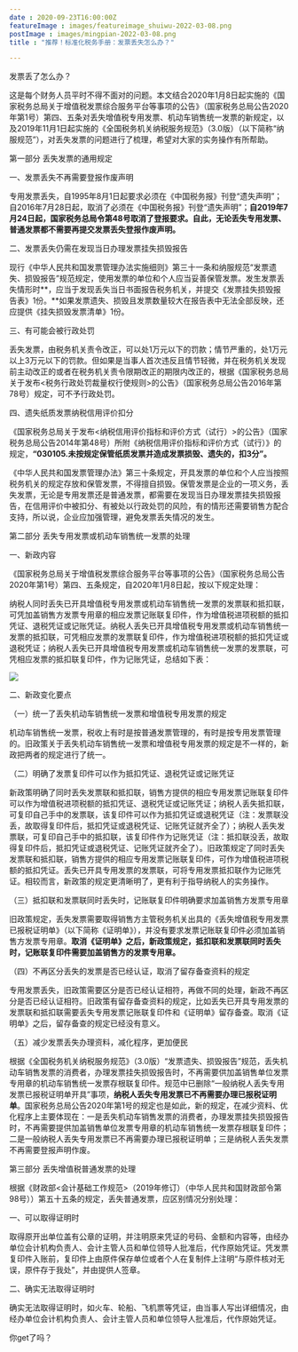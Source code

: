 ```yaml
---
date : 2020-09-23T16:00:00Z
featureImage : images/featureimage_shuiwu-2022-03-08.png
postImage : images/mingpian-2022-03-08.png
title : "推荐！标准化税务手册：发票丢失怎么办？"

---
```

发票丢了怎么办？

这是每个财务人员平时不得不面对的问题。本文结合2020年1月8日起实施的《国家税务总局关于增值税发票综合服务平台等事项的公告》（国家税务总局公告2020年第1号）第四、五条对丢失增值税专用发票、机动车销售统一发票的新规定，以及2019年11月1日起实施的《全国税务机关纳税服务规范》（3.0版）（以下简称“纳服规范”），对丢失发票的问题进行了梳理，希望对大家的实务操作有所帮助。

第一部分 丢失发票的通用规定

一、发票丢失不再需要登报作废声明

专用发票丢失，自1995年8月1日起要求必须在《中国税务报》刊登“遗失声明”；自2016年7月28日起，取消了必须在《中国税务报》刊登“遗失声明”；**自2019年7月24日起，国家税务总局令第48号取消了登报要求。自此，无论丢失专用发票、普通发票都不需要再提交发票丢失登报作废声明。**

二、发票丢失仍需在发现当日办理发票挂失损毁报告

现行《中华人民共和国发票管理办法实施细则》第三十一条和纳服规范“发票遗失、损毁报告”规范规定，使用发票的单位和个人应当妥善保管发票。发生发票丢失情形时**，应当于发现丢失当日书面报告税务机关，并提交《发票挂失损毁报告表》1份。**如果发票遗失、损毁且发票数量较大在报告表中无法全部反映，还应提供《挂失损毁发票清单》1份。

三、有可能会被行政处罚

丢失发票，由税务机关责令改正，可以处1万元以下的罚款；情节严重的，处1万元以上3万元以下的罚款。但如果是当事人首次违反且情节轻微，并在税务机关发现前主动改正的或者在税务机关责令限期改正的期限内改正的，根据《国家税务总局关于发布<税务行政处罚裁量权行使规则>的公告》（国家税务总局公告2016年第78号）规定，可不予行政处罚。

四、遗失纸质发票纳税信用评价扣分

《国家税务总局关于发布<纳税信用评价指标和评价方式（试行）>的公告》（国家税务总局公告2014年第48号）所附《纳税信用评价指标和评价方式（试行）》的规定，**“030105.未按规定保管纸质发票并造成发票损毁、遗失的，扣3分”。**

《中华人民共和国发票管理办法》第三十条规定，开具发票的单位和个人应当按照税务机关的规定存放和保管发票，不得擅自损毁。保管发票是企业的一项义务，丢失发票，无论是专用发票还是普通发票，都需要在发现当日办理发票挂失损毁报告，在信用评价中被扣分、有被处以行政处罚的风险，有的情形还需要销售方配合支持，所以说，企业应加强管理，避免发票丢失情况的发生。

第二部分 丢失专用发票或机动车销售统一发票的处理

一、新政内容

《国家税务总局关于增值税发票综合服务平台等事项的公告》（国家税务总局公告2020年第1号）第四、五条规定，自2020年1月8日起，按以下规定处理：

纳税人同时丢失已开具增值税专用发票或机动车销售统一发票的发票联和抵扣联，可凭加盖销售方发票专用章的相应发票记账联复印件，作为增值税进项税额的抵扣凭证、退税凭证或记账凭证。纳税人丢失已开具增值税专用发票或机动车销售统一发票的抵扣联，可凭相应发票的发票联复印件，作为增值税进项税额的抵扣凭证或退税凭证；纳税人丢失已开具增值税专用发票或机动车销售统一发票的发票联，可凭相应发票的抵扣联复印件，作为记账凭证，总结如下表：

![](/images/20092401-2022-03-08.png)

二、新政变化要点

（一）统一了丢失机动车销售统一发票和增值税专用发票的规定

机动车销售统一发票，税收上有时是按普通发票管理的，有时是按专用发票管理的。旧政策关于丢失机动车销售统一发票和增值税专用发票的规定是不一样的，新政把两者的规定进行了统一。

（二）明确了发票复印件可以作为抵扣凭证、退税凭证或记账凭证

新政策明确了同时丢失发票联和抵扣联，销售方提供的相应专用发票记账联复印件可以作为增值税进项税额的抵扣凭证、退税凭证或记账凭证；纳税人丢失抵扣联，可复印自己手中的发票联，该复印件可以作为抵扣凭证或退税凭证（注：发票联没丢，故取得复印件后，抵扣凭证或退税凭证、记账凭证就齐全了）；纳税人丢失发票联，可复印自己手中的抵扣联，该复印件作为记账凭证（注：抵扣联没丢，故取得复印件后，抵扣凭证或退税凭证、记账凭证就齐全了）。旧政策规定了同时丢失发票联和抵扣联，销售方提供的相应专用发票记账联复印件，可作为增值税进项税额的抵扣凭证。丢失已开具专用发票的发票联，可将专用发票抵扣联作为记账凭证。相较而言，新政策的规定更清晰明了，更有利于指导纳税人的实务操作。

（三）抵扣联和发票联同时丢失时，记账联复印件明确要求加盖销售方发票专用章

旧政策规定，丢失发票需要取得销售方主管税务机关出具的《丢失增值税专用发票已报税证明单》（以下简称《证明单》），并没有要求发票记账联复印件必须加盖销售方发票专用章。**取消《证明单》之后，新政策规定，抵扣联和发票联同时丢失时，记账联复印件需要加盖销售方的发票专用章。**

（四）不再区分丢失的发票是否已经认证，取消了留存备查资料的规定

专用发票丢失，旧政策需要区分是否已经认证相符，再做不同的处理，新政不再区分是否已经认证相符。旧政策有留存备查资料的规定，比如丢失已开具专用发票的发票联和抵扣联需要丢失专用发票记账联复印件和《证明单》留存备查。取消《证明单》之后，留存备查的规定已经没有意义。

（五）减少发票丢失办理资料，减化程序，更加便民

根据《全国税务机关纳税服务规范》（3.0版）“发票遗失、损毁报告”规范，丢失机动车销售发票的消费者，办理发票挂失损毁报告时，不再需要供加盖销售单位发票专用章的机动车销售统一发票存根联复印件。规范中已删除“一般纳税人丢失专用发票已报税证明单开具”事项，**纳税人丢失专用发票已不再需要办理已报税证明单**。国家税务总局公告2020年第1号的规定也是如此，新的规定，在减少资料、优化程序上主要体现在：一是丢失机动车销售发票的消费者，办理发票挂失损毁报告时，不再需要提供加盖销售单位发票专用章的机动车销售统一发票存根联复印件；二是一般纳税人丢失专用发票已不再需要办理已报税证明单；三是纳税人丢失发票不再需要登报声明作废。

第三部分 丢失增值税普通发票的处理

根据《财政部<会计基础工作规范>（2019年修订）（中华人民共和国财政部令第98号））第五十五条的规定，丢失普通发票，应区别情况分别处理：

一、可以取得证明时

取得原开出单位盖有公章的证明，并注明原来凭证的号码、金额和内容等，由经办单位会计机构负责人、会计主管人员和单位领导人批准后，代作原始凭证。凭发票复印件入账前，复印件上由原件保存单位或者个人在复制件上注明“与原件核对无误，原件存于我处”，并由提供人签章。

二、确实无法取得证明时

确实无法取得证明时，如火车、轮船、飞机票等凭证，由当事人写出详细情况，由经办单位会计机构负责人、会计主管人员和单位领导人批准后，代作原始凭证。

你get了吗？